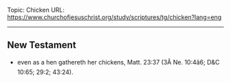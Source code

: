 Topic: Chicken
URL: https://www.churchofjesuschrist.org/study/scriptures/tg/chicken?lang=eng

---

## New Testament

- even as a hen gathereth her chickens, Matt. 23:37 (3Â Ne. 10:4â6; D&C 10:65; 29:2; 43:24).

